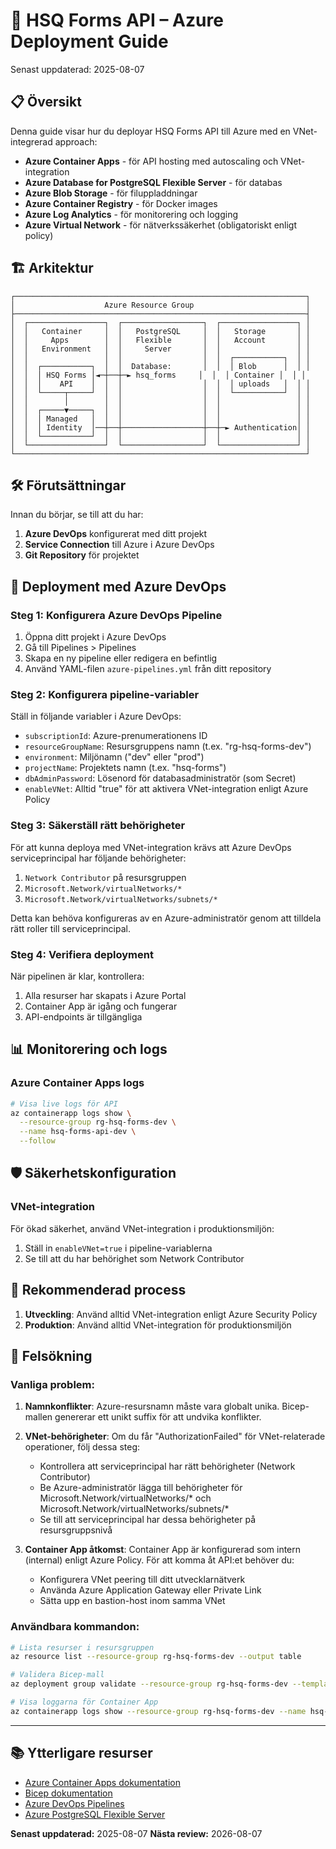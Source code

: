 # 🚀 HSQ Forms API – Azure Deployment Guide

Senast uppdaterad: 2025-08-07

## 📋 Översikt

Denna guide visar hur du deployar HSQ Forms API till Azure med en VNet-integrerad approach:

- **Azure Container Apps** - för API hosting med autoscaling och VNet-integration
- **Azure Database for PostgreSQL Flexible Server** - för databas
- **Azure Blob Storage** - för filuppladdningar
- **Azure Container Registry** - för Docker images
- **Azure Log Analytics** - för monitorering och logging
- **Azure Virtual Network** - för nätverkssäkerhet (obligatoriskt enligt policy)

## 🏗️ Arkitektur

```
┌─────────────────────────────────────────────────────────────────┐
│                    Azure Resource Group                         │
├─────────────────────────────────────────────────────────────────┤
│  ┌─────────────────┐  ┌──────────────────┐  ┌─────────────────┐ │
│  │   Container     │  │   PostgreSQL     │  │   Storage       │ │
│  │     Apps        │  │   Flexible       │  │   Account       │ │
│  │   Environment   │  │     Server       │  │                 │ │
│  │                 │  │                  │  │  ┌───────────┐  │ │
│  │  ┌───────────┐  │  │  Database:       │  │  │ Blob      │  │ │
│  │  │ HSQ Forms │◄─┼──┼─► hsq_forms     │  │  │ Container │  │ │
│  │  │    API    │  │  │                  │  │  │ uploads   │  │ │
│  │  └─────┬─────┘  │  │                  │  │  └───────────┘  │ │
│  │        │        │  │                  │  │                 │ │
│  │  ┌─────▼─────┐  │  │                  │  │                 │ │
│  │  │ Managed   │  │  │                  │  │                 │ │
│  │  │ Identity  │──┼──┼──────────────────┼──┼─► Authentication│ │
│  │  └───────────┘  │  │                  │  │                 │ │
│  └─────────────────┘  └──────────────────┘  └─────────────────┘ │
└─────────────────────────────────────────────────────────────────┘
```

## 🛠️ Förutsättningar

Innan du börjar, se till att du har:

1. **Azure DevOps** konfigurerat med ditt projekt
2. **Service Connection** till Azure i Azure DevOps
3. **Git Repository** för projektet

## 🚀 Deployment med Azure DevOps

### Steg 1: Konfigurera Azure DevOps Pipeline

1. Öppna ditt projekt i Azure DevOps
2. Gå till Pipelines > Pipelines
3. Skapa en ny pipeline eller redigera en befintlig
4. Använd YAML-filen `azure-pipelines.yml` från ditt repository

### Steg 2: Konfigurera pipeline-variabler

Ställ in följande variabler i Azure DevOps:

- `subscriptionId`: Azure-prenumerationens ID
- `resourceGroupName`: Resursgruppens namn (t.ex. "rg-hsq-forms-dev")
- `environment`: Miljönamn ("dev" eller "prod")
- `projectName`: Projektets namn (t.ex. "hsq-forms")
- `dbAdminPassword`: Lösenord för databasadministratör (som Secret)
- `enableVNet`: Alltid "true" för att aktivera VNet-integration enligt Azure Policy

### Steg 3: Säkerställ rätt behörigheter

För att kunna deploya med VNet-integration krävs att Azure DevOps serviceprincipal har följande behörigheter:

1. `Network Contributor` på resursgruppen
2. `Microsoft.Network/virtualNetworks/*`
3. `Microsoft.Network/virtualNetworks/subnets/*`

Detta kan behöva konfigureras av en Azure-administratör genom att tilldela rätt roller till serviceprincipal.

### Steg 4: Verifiera deployment

När pipelinen är klar, kontrollera:

1. Alla resurser har skapats i Azure Portal
2. Container App är igång och fungerar
3. API-endpoints är tillgängliga

## 📊 Monitorering och logs

### Azure Container Apps logs

```bash
# Visa live logs för API
az containerapp logs show \
  --resource-group rg-hsq-forms-dev \
  --name hsq-forms-api-dev \
  --follow
```

## 🛡️ Säkerhetskonfiguration

### VNet-integration

För ökad säkerhet, använd VNet-integration i produktionsmiljön:

1. Ställ in `enableVNet=true` i pipeline-variablerna
2. Se till att du har behörighet som Network Contributor

## 🔄 Rekommenderad process

1. **Utveckling**: Använd alltid VNet-integration enligt Azure Security Policy
2. **Produktion**: Använd alltid VNet-integration för produktionsmiljön

## 📝 Felsökning

### Vanliga problem:

1. **Namnkonflikter**: Azure-resursnamn måste vara globalt unika. Bicep-mallen genererar ett unikt suffix för att undvika konflikter.

2. **VNet-behörigheter**: Om du får "AuthorizationFailed" för VNet-relaterade operationer, följ dessa steg:
   - Kontrollera att serviceprincipal har rätt behörigheter (Network Contributor)
   - Be Azure-administratör lägga till behörigheter för Microsoft.Network/virtualNetworks/* och Microsoft.Network/virtualNetworks/subnets/*
   - Se till att serviceprincipal har dessa behörigheter på resursgruppsnivå

3. **Container App åtkomst**: Container App är konfigurerad som intern (internal) enligt Azure Policy. För att komma åt API:et behöver du:
   - Konfigurera VNet peering till ditt utvecklarnätverk
   - Använda Azure Application Gateway eller Private Link
   - Sätta upp en bastion-host inom samma VNet

### Användbara kommandon:

```bash
# Lista resurser i resursgruppen
az resource list --resource-group rg-hsq-forms-dev --output table

# Validera Bicep-mall
az deployment group validate --resource-group rg-hsq-forms-dev --template-file infra/main.bicep --parameters @infra/main.parameters.unified.json

# Visa loggarna för Container App
az containerapp logs show --resource-group rg-hsq-forms-dev --name hsq-forms-api-dev --follow
```

---

## 📚 Ytterligare resurser

- [Azure Container Apps dokumentation](https://docs.microsoft.com/en-us/azure/container-apps/)
- [Bicep dokumentation](https://docs.microsoft.com/en-us/azure/azure-resource-manager/bicep/)
- [Azure DevOps Pipelines](https://docs.microsoft.com/en-us/azure/devops/pipelines/)
- [Azure PostgreSQL Flexible Server](https://docs.microsoft.com/en-us/azure/postgresql/flexible-server/)

**Senast uppdaterad:** 2025-08-07  **Nästa review:** 2026-08-07

